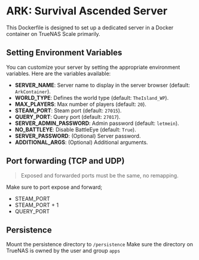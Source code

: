 # ARK: Survival Ascended Server

This Dockerfile is designed to set up a dedicated server in a Docker container on TrueNAS Scale primarily.

## Setting Environment Variables

You can customize your server by setting the appropriate environment variables. Here are the variables available:

- **SERVER_NAME**: Server name to display in the server browser (default: `ArkContainer`).
- **WORLD_TYPE**: Defines the world type (default: `TheIsland_WP`).
- **MAX_PLAYERS**: Max number of players (default: `20`).
- **STEAM_PORT**: Steam port (default: `27015`).
- **QUERY_PORT**: Query port (default: `27017`).
- **SERVER_ADMIN_PASSWORD**: Admin password (default: `letmein`).
- **NO_BATTLEYE**: Disable BattleEye (default: `True`).
- **SERVER_PASSWORD**: (Optional) Server password.
- **ADDITIONAL_ARGS**: (Optional) Additional arguments.

## Port forwarding (TCP and UDP)

> Exposed and forwarded ports must be the same, no remapping.

Make sure to port expose and forward;
- STEAM_PORT
- STEAM_PORT + 1
- QUERY_PORT

## Persistence

Mount the persistence directory to `/persistence`
Make sure the directory on TrueNAS is owned by the user and group `apps`
